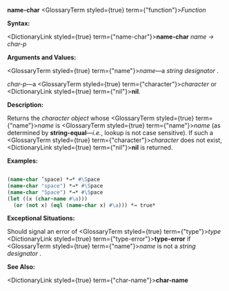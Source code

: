 **name-char** <GlossaryTerm styled={true} term={"function"}><i>Function</i></GlossaryTerm> 



**Syntax:** 



<DictionaryLink styled={true} term={"name-char"}><b>name-char</b></DictionaryLink> *name → char-p* 



**Arguments and Values:** 



<GlossaryTerm styled={true} term={"name"}><i>name</i></GlossaryTerm>—a *string designator* . 



*char-p*—a <GlossaryTerm styled={true} term={"character"}><i>character</i></GlossaryTerm> or <DictionaryLink styled={true} term={"nil"}><b>nil</b></DictionaryLink>. 



**Description:** 



Returns the *character object* whose <GlossaryTerm styled={true} term={"name"}><i>name</i></GlossaryTerm> is <GlossaryTerm styled={true} term={"name"}><i>name</i></GlossaryTerm> (as determined by **string-equal**—*i.e.*, lookup is not case sensitive). If such a <GlossaryTerm styled={true} term={"character"}><i>character</i></GlossaryTerm> does not exist, <DictionaryLink styled={true} term={"nil"}><b>nil</b></DictionaryLink> is returned. 



**Examples:**
```lisp

(name-char ’space) *→* #\Space 
(name-char "space") *→* #\Space 
(name-char "Space") *→* #\Space 
(let ((x (char-name #\a))) 
  (or (not x) (eql (name-char x) #\a))) *→ true* 

```
**Exceptional Situations:** 



Should signal an error of <GlossaryTerm styled={true} term={"type"}><i>type</i></GlossaryTerm> <DictionaryLink styled={true} term={"type-error"}><b>type-error</b></DictionaryLink> if <GlossaryTerm styled={true} term={"name"}><i>name</i></GlossaryTerm> is not a *string designator* . 



**See Also:** 



<DictionaryLink styled={true} term={"char-name"}><b>char-name</b></DictionaryLink> 







 



 





